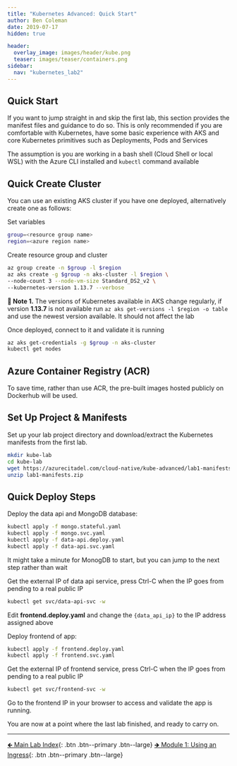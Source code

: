 ```yaml
---
title: "Kubernetes Advanced: Quick Start"
author: Ben Coleman
date: 2019-07-17
hidden: true

header:
  overlay_image: images/header/kube.png
  teaser: images/teaser/containers.png
sidebar:
  nav: "kubernetes_lab2"
---
```


## Quick Start
If you want to jump straight in and skip the first lab, this section provides the manifest files and guidance to do so. This is only recommended if you are comfortable with Kubernetes, have some basic experience with AKS and core Kubernetes primitives such as Deployments, Pods and Services

The assumption is you are working in a bash shell (Cloud Shell or local WSL) with the Azure CLI installed and `kubectl` command available 

## Quick Create Cluster
You can use an existing AKS cluster if you have one deployed, alternatively create one as follows:

Set variables
```bash
group=<resource group name>
region=<azure region name>
```

Create resource group and cluster
```bash
az group create -n $group -l $region
az aks create -g $group -n aks-cluster -l $region \
--node-count 3 --node-vm-size Standard_DS2_v2 \
--kubernetes-version 1.13.7 --verbose
```

**💬 Note 1.** The versions of Kubernetes available in AKS change regularly, if version **1.13.7** is not available run `az aks get-versions -l $region -o table` and use the newest version available. It should not affect the lab

Once deployed, connect to it and validate it is running
```bash
az aks get-credentials -g $group -n aks-cluster
kubectl get nodes
```

## Azure Container Registry (ACR)
To save time, rather than use ACR, the pre-built images hosted publicly on Dockerhub will be used.


## Set Up Project & Manifests
Set up your lab project directory and download/extract the Kubernetes manifests from the first lab.

```bash
mkdir kube-lab
cd kube-lab
wget https://azurecitadel.com/cloud-native/kube-advanced/lab1-manifests.zip
unzip lab1-manifests.zip
```

## Quick Deploy Steps
Deploy the data api and MongoDB database:
```bash
kubectl apply -f mongo.stateful.yaml
kubectl apply -f mongo.svc.yaml
kubectl apply -f data-api.deploy.yaml
kubectl apply -f data-api.svc.yaml
```
It might take a minute for MonogDB to start, but you can jump to the next step rather than wait

Get the external IP of data api service, press Ctrl-C when the IP goes from pending to a real public IP
```bash
kubectl get svc/data-api-svc -w
```


Edit **frontend.deploy.yaml** and change the `{data_api_ip}` to the IP address assigned above

Deploy frontend of app:
```bash
kubectl apply -f frontend.deploy.yaml
kubectl apply -f frontend.svc.yaml
```

Get the external IP of frontend service, press Ctrl-C when the IP goes from pending to a real public IP
```bash
kubectl get svc/frontend-svc -w
```

Go to the frontend IP in your browser to access and validate the app is running.

You are now at a point where the last lab finished, and ready to carry on.

---

[🡸 Main Lab Index](..){: .btn .btn--primary .btn--large} 
[🡺 Module 1: Using an Ingress](../part1){: .btn .btn--primary .btn--large}  
